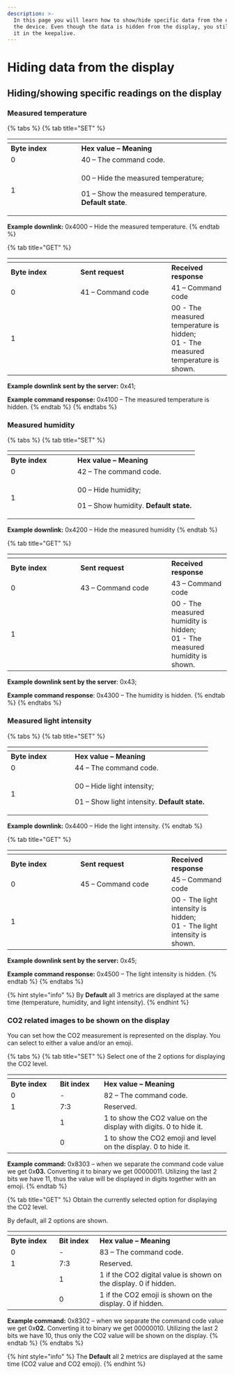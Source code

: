```yaml
---
description: >-
  In this page you will learn how to show/hide specific data from the display of
  the device. Even though the data is hidden from the display, you still receive
  it in the keepalive.
---
```


# Hiding data from the display

## **Hiding/showing specific readings on the display**

### Measured temperature

{% tabs %}
{% tab title="SET" %}
<table data-header-hidden><thead><tr><th width="146"></th><th></th></tr></thead><tbody><tr><td><strong>Byte index</strong></td><td><strong>Hex value – Meaning</strong></td></tr><tr><td>0</td><td>40 – The command code.</td></tr><tr><td>1</td><td><p>00 – Hide the measured temperature;</p><p>01 – Show the measured temperature. <strong>Default state</strong>.</p></td></tr></tbody></table>

**Example downlink:** 0x4000 – Hide the measured temperature.
{% endtab %}

{% tab title="GET" %}
<table data-header-hidden><thead><tr><th width="143.99999999999997"></th><th width="193"></th><th></th></tr></thead><tbody><tr><td><strong>Byte index</strong></td><td><strong>Sent request</strong></td><td><strong>Received response</strong></td></tr><tr><td>0</td><td>41 – Command code</td><td>41 – Command code</td></tr><tr><td>1</td><td> </td><td>00 - The measured temperature is hidden;<br>01 - The measured temperature is shown.</td></tr></tbody></table>

**Example downlink sent by the server:** 0x41;

**Example command response:** 0x4100 – The measured temperature is hidden.
{% endtab %}
{% endtabs %}

### Measured humidity

{% tabs %}
{% tab title="SET" %}
<table data-header-hidden><thead><tr><th width="137"></th><th></th></tr></thead><tbody><tr><td><strong>Byte index</strong></td><td><strong>Hex value – Meaning</strong></td></tr><tr><td>0</td><td>42 – The command code.</td></tr><tr><td>1</td><td><p>00 – Hide humidity;</p><p>01 – Show humidity. <strong>Default state.</strong></p></td></tr></tbody></table>

**Example downlink:** 0x4200 – Hide the measured humidity
{% endtab %}

{% tab title="GET" %}
<table data-header-hidden><thead><tr><th width="143.99999999999997"></th><th width="193"></th><th></th></tr></thead><tbody><tr><td><strong>Byte index</strong></td><td><strong>Sent request</strong></td><td><strong>Received response</strong></td></tr><tr><td>0</td><td>43 – Command code</td><td>43 – Command code</td></tr><tr><td>1</td><td> </td><td>00 - The measured humidity is hidden;<br>01 - The measured humidity is shown.</td></tr></tbody></table>

**Example downlink sent by the server**: 0x43;

**Example command response**: 0x4300 – The humidity is hidden.
{% endtab %}
{% endtabs %}

### Measured light intensity

{% tabs %}
{% tab title="SET" %}
<table data-header-hidden><thead><tr><th width="131"></th><th></th></tr></thead><tbody><tr><td><strong>Byte index</strong></td><td><strong>Hex value – Meaning</strong></td></tr><tr><td>0</td><td>44 – The command code.</td></tr><tr><td>1</td><td><p>00 – Hide light intensity;</p><p>01 – Show light intensity. <strong>Default state.</strong></p></td></tr></tbody></table>

**Example downlink:** 0x4400 – Hide the light intensity.
{% endtab %}

{% tab title="GET" %}
<table data-header-hidden><thead><tr><th width="143.99999999999997"></th><th width="193"></th><th></th></tr></thead><tbody><tr><td><strong>Byte index</strong></td><td><strong>Sent request</strong></td><td><strong>Received response</strong></td></tr><tr><td>0</td><td>45 – Command code</td><td>45 – Command code</td></tr><tr><td>1</td><td> </td><td>00 - The light intensity is hidden;<br>01 - The light intensity is shown.</td></tr></tbody></table>

**Example downlink sent by the server:** 0x45;

**Example command response:** 0x4500 – The light intensity is hidden.
{% endtab %}
{% endtabs %}

{% hint style="info" %}
By **Default** all 3 metrics are displayed at the same time (temperature, humidity, and light intensity).
{% endhint %}

### CO2 related images to be shown on the display

You can set how the CO2 measurement is represented on the display. You can select to either a value and/or an emoji.

{% tabs %}
{% tab title="SET" %}
Select one of the 2 options for displaying the CO2 level.

<table data-header-hidden><thead><tr><th width="97"></th><th width="85"></th><th></th></tr></thead><tbody><tr><td><strong>Byte index</strong></td><td><strong>Bit index</strong></td><td><strong>Hex value – Meaning</strong></td></tr><tr><td>0</td><td>-</td><td>82 – The command code.</td></tr><tr><td>1</td><td>7:3</td><td>Reserved.</td></tr><tr><td></td><td>1</td><td>1 to show the CO2 value on the display with digits. 0 to hide it.</td></tr><tr><td></td><td>0</td><td>1 to show the CO2 emoji and level on the display. 0 to hide it.</td></tr></tbody></table>

**Example command:** 0x8303 – when we separate the command code value we get 0x**03.** Converting it to binary we get 00000011. Utilizing the last 2 bits we have 11, thus the value will be displayed in digits together with an emoji.
{% endtab %}

{% tab title="GET" %}
Obtain the currently selected option for displaying the CO2 level.

By default, all 2 options are shown.

<table data-header-hidden><thead><tr><th width="95"></th><th width="77"></th><th></th></tr></thead><tbody><tr><td><strong>Byte index</strong></td><td><strong>Bit index</strong></td><td><strong>Hex value – Meaning</strong></td></tr><tr><td>0</td><td>-</td><td>83 – The command code.</td></tr><tr><td>1</td><td>7:3</td><td>Reserved.</td></tr><tr><td></td><td>1</td><td>1 if the CO2 digital value is shown on the display. 0 if hidden.</td></tr><tr><td></td><td>0</td><td>1 if the CO2 emoji is shown on the display. 0 if hidden.</td></tr></tbody></table>

**Example command:** 0x8302 – when we separate the command code value we get 0x**02.** Converting it to binary we get 00000010. Utilizing the last 2 bits we have 10, thus only the CO2 value will be shown on the display.
{% endtab %}
{% endtabs %}

{% hint style="info" %}
The **Default** all 2 metrics are displayed at the same time (CO2 value and CO2 emoji).
{% endhint %}
